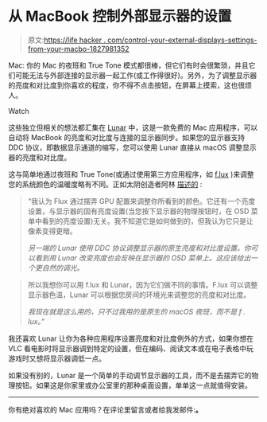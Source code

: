# 从 MacBook 控制外部显示器的设置

> 原文:[https://life hacker . com/control-your-external-displays-settings-from-your-macbo-1827981352](https://lifehacker.com/control-your-external-displays-settings-from-your-macbo-1827981352)

Mac: 你的 Mac 的夜班和 True Tone 模式都很棒，但它们有时会很繁琐，并且它们可能无法与外部连接的显示器一起工作(或工作得很好)。另外，为了调整显示器的亮度和对比度到你喜欢的程度，你不得不点击按钮，在屏幕上摸索，这也很烦人。

Watch

这些独立但相关的想法都汇集在 [Lunar](https://lunarapp.site/) 中，这是一款免费的 Mac 应用程序，可以自动将 MacBook 的亮度和对比度与连接的显示器同步。如果您的显示器支持 DDC 协议，即数据显示通道的缩写，您可以使用 Lunar 直接从 macOS 调整显示器的亮度和对比度。

这与简单地通过夜班和 True Tone(或通过使用第三方应用程序，如 [f.lux](https://lifehacker.com/how-apples-night-shift-compares-to-f-lux-1794116525) )来调整您的系统颜色的温暖度略有不同。正如太阴创造者阿林 [描述的](https://www.producthunt.com/posts/lunar-2-0#comment-638551) :

> “我认为 Flux 通过摆弄 GPU 配置来调整你所看到的颜色。它还有一个亮度设置，与显示器的固有亮度设置(当您按下显示器的物理按钮时，在 OSD 菜单中看到的亮度设置)无关。我不知道它是如何做到的，但我认为它只是让像素变得更暗。
> 
> *另一端的 Lunar 使用 DDC 协议调整显示器的原生亮度和对比度设置。你可以看到用 Lunar 改变亮度也会反映在显示器的 OSD 菜单上。这应该给出一个更自然的调光。*

> 所以我想你可以用 f.lux 和 Lunar，因为它们做不同的事情。F.lux 可以调整显示器色温，Lunar 可以根据您房间的环境光来调整您的亮度和对比度。
> 
> *我现在就是这么用的，只不过我用的是原生的 macOS 夜班，而不是 f . lux。”*

我还喜欢 Lunar 让你为各种应用程序设置亮度和对比度例外的方式，如果你想在 VLC 看电影时将显示器调到特定的设置，但在编码、阅读文本或在电子表格中玩游戏时又想将显示器调低一点。

如果没有别的，Lunar 是一个简单的手动调节显示器的工具，而不是去摆弄它的物理按钮。如果这是你家里或办公室里的那种桌面设置，单单这一点就值得安装。

* * *

你有绝对喜欢的 Mac 应用吗？在评论里留言或者给我发邮件:[](mailto:david.murphy@lifehacker.com?subject=App%20of%20the%20Week)**。**